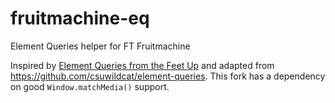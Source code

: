 fruitmachine-eq
===============

Element Queries helper for FT Fruitmachine

Inspired by [Element Queries from the Feet Up](http://www.backalleycoder.com/2014/04/18/element-queries-from-the-feet-up/) and adapted from https://github.com/csuwildcat/element-queries. This fork has a dependency on good `Window.matchMedia()` support.
